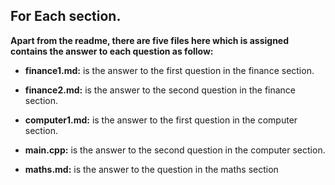 ## For Each section.

**Apart from the readme, there are five files here which is assigned contains the answer to each question as follow:**

* **finance1.md:** is the answer to the first question in the finance section.

* **finance2.md:** is the answer to the second question in the finance section.

* **computer1.md:** is the answer to the first question in the computer section.

* **main.cpp:** is the answer to the second question in the computer section.

* **maths.md:** is the answer to the question in the maths section